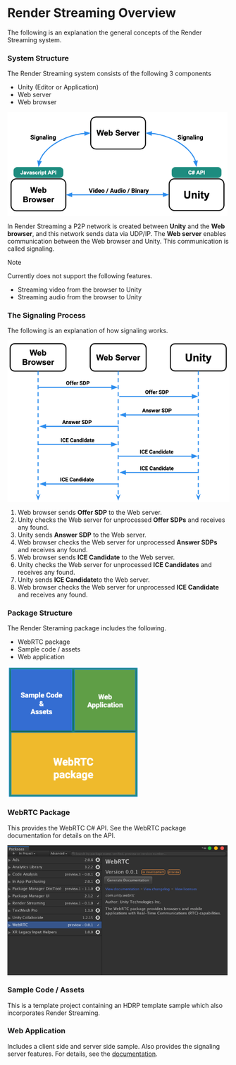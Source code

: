 # Render Streaming Overview

The following is an explanation the general concepts of the Render Streaming system. 

### System Structure

The Render Streaming system consists of the following 3 components

- Unity (Editor or Application)
- Web server
- Web browser 

<img src="../images/renderstreaming_overview.png" width=500 align=center>

In Render Streaming a P2P network is created between **Unity** and the **Web browser**, and this network sends data via UDP/IP. The **Web server** enables communication between the Web browser and Unity. This communication is called signaling. 

> [!NOTE]
> Currently does not support the following features.
>
> - Streaming video from the browser to Unity
> - Streaming audio from the browser to Unity

### The Signaling Process

The following is an explanation of how signaling works. 

 <img src="../images/renderstreaming_sequence.png" width=600 align=center>

1. Web browser sends **Offer SDP** to the Web server.
2. Unity checks the Web server for unprocessed **Offer SDPs** and receives any found.
3. Unity sends **Answer SDP** to the Web server.
4. Web browser checks the Web server for unprocessed **Answer SDPs** and receives any found.
5. Web browser sends **ICE Candidate** to the Web server.
6. Unity checks the Web server for unprocessed **ICE Candidates** and receives any found. 
7. Unity sends **ICE Candidate**to the Web server.
8. Web browser checks the Web server for unprocessed **ICE Candidate** and receives any found. 

### Package Structure 

The Render Steraming package includes the following.

- WebRTC package
- Sample code / assets
- Web application

<img src="../images/package_renderstreaming.png" width=300 align=center>

### WebRTC Package

This provides the WebRTC C# API. See the WebRTC package documentation for details on the API.

<img src="../images/webrtc_package_manager.png" width=500 align=center>

### Sample Code / Assets

This is a template project containing an HDRP template sample which also incorporates Render Streaming.

### Web Application

Includes a client side and server side sample. Also provides the signaling server features. For details, see the [documentation](webserver.md).
